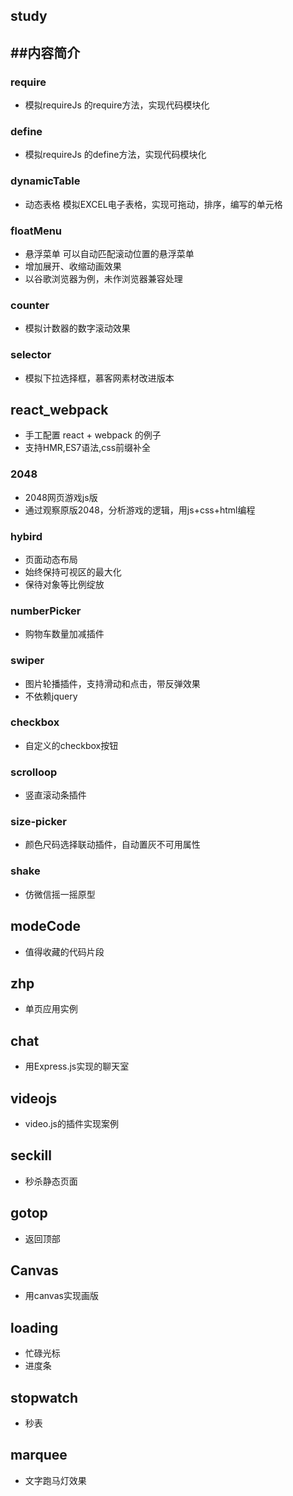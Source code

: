 study
---
##内容简介
---
### require
* 模拟requireJs 的require方法，实现代码模块化

### define
* 模拟requireJs 的define方法，实现代码模块化

### dynamicTable 
* 动态表格 模拟EXCEL电子表格，实现可拖动，排序，编写的单元格

### floatMenu
* 悬浮菜单 可以自动匹配滚动位置的悬浮菜单
* 增加展开、收缩动画效果
* 以谷歌浏览器为例，未作浏览器兼容处理

### counter 

* 模拟计数器的数字滚动效果

### selector

* 模拟下拉选择框，慕客网素材改进版本

## react_webpack

* 手工配置 react + webpack 的例子
* 支持HMR,ES7语法,css前缀补全

### 2048

* 2048网页游戏js版
* 通过观察原版2048，分析游戏的逻辑，用js+css+html编程 

### hybird
* 页面动态布局
* 始终保持可视区的最大化
* 保待对象等比例绽放

### numberPicker
* 购物车数量加减插件

### swiper
* 图片轮播插件，支持滑动和点击，带反弹效果
* 不依赖jquery

### checkbox
* 自定义的checkbox按钮

### scrolloop
* 竖直滚动条插件

### size-picker
* 颜色尺码选择联动插件，自动置灰不可用属性

### shake 
* 仿微信摇一摇原型

## modeCode
* 值得收藏的代码片段

## zhp
* 单页应用实例

## chat
* 用Express.js实现的聊天室

## videojs
*  video.js的插件实现案例

## seckill
* 秒杀静态页面

## gotop
* 返回顶部

## Canvas
*  用canvas实现画版

## loading
* 忙碌光标
* 进度条

## stopwatch
* 秒表

## marquee 
* 文字跑马灯效果